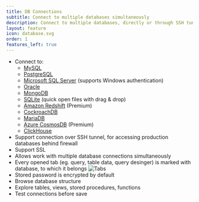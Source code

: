 ```yaml
---
title: DB Connections
subtitle: Connect to multiple databases simultaneously
description: Connect to multiple databases, directly or through SSH tunnel
layout: feature
icon: database.svg
order: 1
features_left: true
---
```


* Connect to:
  * [MySQL](/database/mysql-client.html)
  * [PostgreSQL](/database/postgresql-client.html)
  * [Microsoft SQL Server](/database/mssql-client.html) (supports Windows authentication)
  * [Oracle](/database/oracle-client.html)
  * [MongoDB](/database/mongodb-client.html)
  * [SQLite](/database/sqlite-client.html) (quick open files with drag & drop)
  * [Amazon Redshift](/database/redshift-client.html) (Premium)
  * [CockroachDB](/database/cockroachdb-client.html)
  * [MariaDB](/database/mariadb-client.html)
  * [Azure CosmosDB](/database/cosmosdb-client.html) (Premium)
  * [ClickHouse](/database/clickhouse-client.html)
* Support connection over SSH tunnel, for accessing production databases behind firewall
* Support SSL
* Allows work with multiple database connections simultaneously
* Every opened tab (eg. query, table data, query desinger) is marked with database, to which it belongs
![Tabs](/assets/fragments/dbtabs.png)
* Stored password is encrypted by default
* Browse database structure
* Explore tables, views, stored procedures, functions
* Test connections before save
